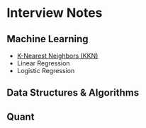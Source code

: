# Interview Notes

## Machine Learning
- [K-Nearest Neighbors (KKN)](https://github.com/alextongdo/interview-notes/blob/main/machine-learning.md#k-nearest-neigbors-knn)
- Linear Regression
- Logistic Regression
## Data Structures & Algorithms

## Quant
